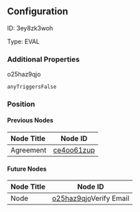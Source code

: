 # 
## Configuration
ID:  3ey8zk3woh

Type: EVAL 







### Additional Properties
o25haz9qjo
```string 
anyTriggersFalse
```





### Position

#### Previous Nodes
| Node Title | Node ID |
| :------------- | ------------ |
| Agreement | [ce4oo61zup](./ce4oo61zup.md) | 
 
 #### Future Nodes
| Node Title | Node ID |
| :------------- | ------------ |
| Node |[o25haz9qjo](./o25haz9qjo.md)Verify Email |[q2xj7vprwc](./q2xj7vprwc.md) | 